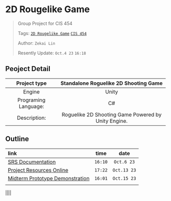 # 2D Rougelike Game

> Group Project for CIS 454
>
> Tags: [`2D Rougelike Game`](../ColorWar/index.md) [`CIS 454`](../CIS454/index.md)
>  
> Author: `Zekai Lin`
>
> Resently Update: `Oct.4 23` `16:18`

## Peoject Detail

| Project type | Standalone Roguelike 2D Shooting Game |
|:-:|:-:|
| Engine | Unity |
| Programing Language: | C# |
| Description: | Roguelike 2D Shooting Game Powered by Unity Engine. |

## Outline

| link                                                        |  time   |    date     |
| :---------------------------------------------------------- | :-----: | :---------: |
| [SRS Documentation](../../nodes/005/index.md)               | `16:10` | `Oct.6 23`  |
| [Project Resources Online](../../nodes/007/index.md)        | `17:22` | `Oct.13 23` |
| [Midterm Prototype Demonstration](../../nodes/008/index.md) | `16:01` | `Oct.15 23` |
|                                                             |         |             |

||||


